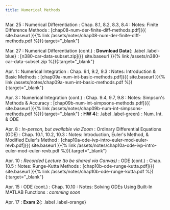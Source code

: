 ```yaml
---
title: Numerical Methods
---
```

Mar. 25
: Numerical Differentiation 
  : Chap. 8.1, 8.2, 8.3, 8.4
: Notes: Finite Difference Methods
    : [chap08-num-der-finite-diff-methods.pdf]({{ site.baseurl }}{% link /assets/notes/chap08-num-der-finite-diff-methods.pdf %}){:target="_blank"}

Mar. 27
: Numerical Differentiation (cont.)
: **Download Data**{: .label .label-blue} 
  : [n380-car-data-subset.zip]({{ site.baseurl }}{% link /assets/n380-car-data-subset.zip %}){:target="_blank"}


Apr. 1
: Numerical Integration 
  : Chap. 9.1, 9.2, 9.3
: Notes: Introduction & Basic Methods
    : [chap09a-num-int-basic-methods.pdf]({{ site.baseurl }}{% link /assets/notes/chap09a-num-int-basic-methods.pdf %}){:target="_blank"}

Apr. 3
: Numerical Integration (cont.)
  : Chap. 9.4, 9.7, 9.8
: Notes: Simpson's Methods & Accuracy
    : [chap09b-num-int-simpsons-methods.pdf]({{ site.baseurl }}{% link /assets/notes/chap09b-num-int-simpsons-methods.pdf %}){:target="_blank"}
: **HW 4**{: .label .label-green} 
: Num. Int. & ODE

Apr. 8
: *In-person, but available via Zoom*
: Ordinary Differential Equations (ODE)
  : Chap. 10.1, 10.2, 10.3
: Notes: Introduction, Euler's Method, & Modified Euler's Method
    : [chap10a-ode-ivp-intro-euler-mod-euler-revb.pdf]({{ site.baseurl }}{% link /assets/notes/chap10a-ode-ivp-intro-euler-mod-euler-revb.pdf %}){:target="_blank"}

Apr. 10
: *Recorded Lecture (to be shared via Canvas)*
: ODE (cont.)
  : Chap. 10.5
: Notes: Runge-Kutta Methods
    : [chap10b-ode-runge-kutta.pdf]({{ site.baseurl }}{% link /assets/notes/chap10b-ode-runge-kutta.pdf %}){:target="_blank"}

Apr. 15
: ODE (cont.)
  : Chap. 10.10
: Notes: Solving ODEs Using Built-In MATLAB Functions
    : *comming soon*  


Apr. 17
: **Exam 2**{: .label .label-orange}

